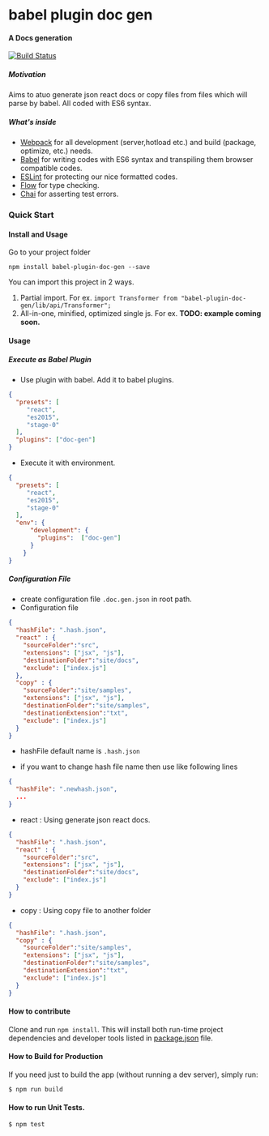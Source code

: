 # babel plugin doc gen

#### A Docs generation

[![Build Status](https://travis-ci.org/kbukum/babel-plugin-doc-gen.svg?branch=master)](https://travis-ci.org/kbukum/babel-plugin-doc-gen)

##### Motivation

Aims to atuo generate json react docs or copy files from files which will parse by babel. All coded with ES6 syntax.

##### What's inside

* [Webpack](https://webpack.github.io/) for all development (server,hotload etc.) and build (package, optimize, etc.) needs.
* [Babel](https://babeljs.io/flow) for writing codes with ES6 syntax and transpiling them browser compatible codes. 
* [ESLint](http://eslint.org/) for protecting our nice formatted codes.
* [Flow](http://flowtype.org/) for type checking.
* [Chai](http://chaijs.com/) for asserting test errors.

### Quick Start

#### Install and Usage
Go to your project folder
```shell
npm install babel-plugin-doc-gen --save
```

You can import this project in 2 ways.

1. Partial import. For ex. `import Transformer from "babel-plugin-doc-gen/lib/api/Transformer";`
2. All-in-one, minified, optimized single js. For ex. **TODO: example coming soon.**


#### Usage 

##### Execute as Babel Plugin 

* Use plugin with babel. Add it to babel plugins. 

```json
{
  "presets": [
     "react",
     "es2015",
     "stage-0"
  ],
  "plugins": ["doc-gen"]
}
```
    
* Execute it with environment.

```json
{
  "presets": [
     "react",
     "es2015",
     "stage-0"
  ],
  "env": {
      "development": {
        "plugins":  ["doc-gen"]
      }
    }
}
```
  

##### Configuration File 

* create configuration file `.doc.gen.json`  in root path.
* Configuration file

```json
{
  "hashFile": ".hash.json",
  "react" : {
    "sourceFolder":"src",
    "extensions": ["jsx", "js"],
    "destinationFolder":"site/docs",
    "exclude": ["index.js"]
  },
  "copy" : {
    "sourceFolder":"site/samples",
    "extensions": ["jsx", "js"],
    "destinationFolder":"site/samples",
    "destinationExtension":"txt",
    "exclude": ["index.js"]
  }
}
``` 
  
* hashFile default name is `.hash.json` 

- if you want to change hash file name  then use like following lines

```json
{
  "hashFile": ".newhash.json",
  ...
}
``` 
   
* react : Using generate json react docs.


```json
{
  "hashFile": ".hash.json",
  "react" : {
    "sourceFolder":"src",
    "extensions": ["jsx", "js"],
    "destinationFolder":"site/docs",
    "exclude": ["index.js"]
  }
}
``` 

* copy : Using copy file to another folder 

```json
{
  "hashFile": ".hash.json",
  "copy" : {
    "sourceFolder":"site/samples",
    "extensions": ["jsx", "js"],
    "destinationFolder":"site/samples",
    "destinationExtension":"txt",
    "exclude": ["index.js"]
  }
}
```


#### How to contribute
Clone and run `npm install`. This will install both run-time project dependencies and developer tools listed
in [package.json](./package.json) file.

#### How to Build for Production

If you need just to build the app (without running a dev server), simply run:

```shell
$ npm run build
```
 
####  How to run Unit Tests.

```shell
$ npm test
```
